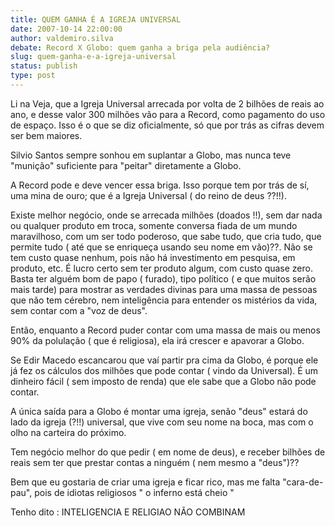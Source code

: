 ```yaml
---
title: QUEM GANHA É A IGREJA UNIVERSAL
date: 2007-10-14 22:00:00
author: valdemiro.silva
debate: Record X Globo: quem ganha a briga pela audiência?
slug: quem-ganha-e-a-igreja-universal
status: publish 
type: post
---
```


Li na Veja, que a Igreja Universal arrecada por volta de 2 bilhões de reais ao ano, e desse valor 300 milhões vão para a Record, como pagamento do uso de espaço. Isso é o que se diz oficialmente, só que por trás as cifras devem ser bem maiores.  

Silvio Santos sempre sonhou em suplantar a Globo, mas nunca teve "munição" suficiente para "peitar" diretamente a Globo.  

A Record pode e deve vencer essa briga. Isso porque tem por trás de sí, uma mina de ouro; que é a Igreja Universal ( do reino de deus ??!!).  

Existe melhor negócio, onde se arrecada milhões (doados !!), sem dar nada ou qualquer produto em troca, somente conversa fiada de um mundo maravilhoso, com um ser todo poderoso, que sabe tudo, que cria tudo, que permite tudo ( até que se enriqueça usando seu nome em vão)??. Não se tem custo quase nenhum, pois não há investimento em pesquisa, em produto, etc. É lucro certo sem ter produto algum, com custo quase zero. Basta ter alguém bom de papo ( furado), tipo político ( e que muitos serão mais tarde) para mostrar as verdades divinas para uma massa de pessoas que não tem cérebro, nem inteligência para entender os mistérios da vida, sem contar com a "voz de deus".  

Então, enquanto a Record puder contar com uma massa de mais ou menos 90% da polulação ( que é religiosa), ela irá crescer e apavorar a Globo.  

Se Edir Macedo escancarou que vaí partir pra cima da Globo, é porque ele já fez os cálculos dos milhões que pode contar ( vindo da Universal). É um dinheiro fácil ( sem imposto de renda) que ele sabe que a Globo não pode contar.  

A única saída para a Globo é montar uma igreja, senão "deus" estará do lado da igreja (?!!) universal, que vive com seu nome na boca, mas com o olho na carteira do próximo.  

Tem negócio melhor do que pedir ( em nome de deus), e receber bilhões de reais sem ter que prestar contas a ninguém ( nem mesmo a "deus")??  

Bem que eu gostaria de criar uma igreja e ficar rico, mas me falta "cara-de-pau", pois de idiotas religiosos " o inferno está cheio "  

Tenho dito : INTELIGENCIA E RELIGIAO NÃO COMBINAM  


